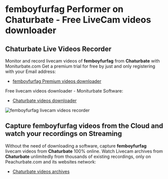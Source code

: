 # femboyfurfag Performer on Chaturbate - Free LiveCam videos downloader

## Chaturbate Live Videos Recorder

Monitor and record livecam videos of **femboyfurfag** from **Chaturbate** with Moniturbate.com
Get a premium trial for free by just and only registering with your Email address:
* [femboyfurfag Premium videos downloader](https://moniturbate.com/request-demo-licence-key.html)

Free livecam videos downloader - Moniturbate Software:
* [Chaturbate videos downloader](https://moniturbate.com/moniturbate-download-software.html)

![femboyfurfag livecam videos recorder](https://peachurnet.com/templates/moniturbate-software.png)


## Capture femboyfurfag videos from the Cloud and watch your recordings on Streaming

Without the need of downloading a software, capture **femboyfurfag** livecam videos from **Chaturbate** 100% online.
Watch Livecam archives from **Chaturbate** unlimitedly from thousands of existing recordings, only on Peachurbate.com and its websites network:
* [Chaturbate videos archives](https://peachurnet.com/)